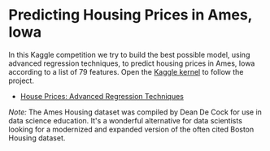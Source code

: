 # Predicting Housing Prices in Ames, Iowa

In this Kaggle competition we try to build the best possible model, using advanced regression techniques, to predict housing prices in Ames, Iowa according to a list of 79 features. Open the [Kaggle kernel](https://github.com/mstykow/iowa_homes/blob/master/kernels/kernel.ipynb) to follow the project.

* [House Prices: Advanced Regression Techniques](https://www.kaggle.com/c/house-prices-advanced-regression-techniques)

*Note:* The Ames Housing dataset was compiled by Dean De Cock for use in data science education. It's a wonderful alternative for data scientists looking for a modernized and expanded version of the often cited Boston Housing dataset. 
